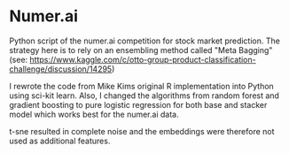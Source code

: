 # Numer.ai
Python script of the numer.ai competition for stock market prediction. The strategy here is to rely on an ensembling method called "Meta Bagging" (see:  https://www.kaggle.com/c/otto-group-product-classification-challenge/discussion/14295)

I rewrote the code from Mike Kims original R implementation into Python using sci-kit learn. Also, I changed the algorithms from random forest and gradient boosting to pure logistic regression for both base and stacker model which works best for the numer.ai data.

t-sne resulted in complete noise and the embeddings were therefore not used as additional features. 
